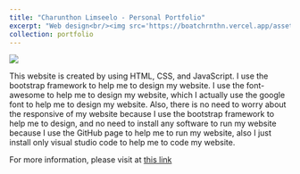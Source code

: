 ```yaml
---
title: "Charunthon Limseelo - Personal Portfolio"
excerpt: "Web design<br/><img src='https://boatchrnthn.vercel.app/assets/images/project-2.png'>"
collection: portfolio
---
```


![](https://boatchrnthn.vercel.app/assets/images/project-2.png)

This website is created by using HTML, CSS, and JavaScript. I use the bootstrap framework to help me to design my website. I use the font-awesome to help me to design my website, which I actually use the google font to help me to design my website. Also, there is no need to worry about the responsive of my website because I use the bootstrap framework to help me to design, and no need to install any software to run my website because I use the GitHub page to help me to run my website, also I just install only visual studio code to help me to code my website.

For more information, please visit at [this link](https://github.com/chrnthnkmutt/personal-site)